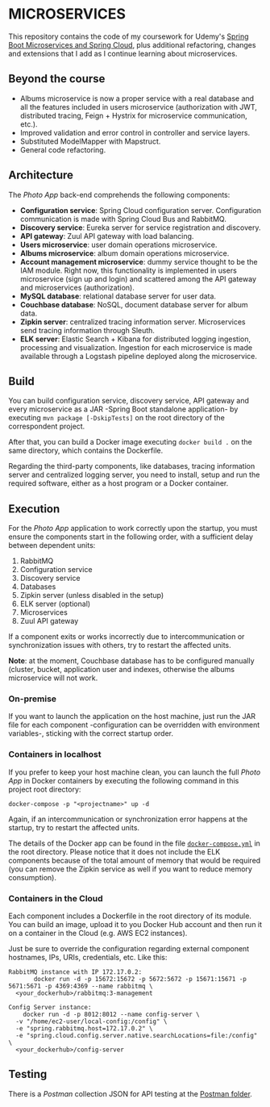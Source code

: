 # MICROSERVICES
This repository contains the code of my coursework for Udemy's [Spring Boot Microservices and Spring Cloud](https://www.udemy.com/course/spring-boot-microservices-and-spring-cloud),
plus additional refactoring, changes and extensions that I add as I continue learning about microservices.

## Beyond the course
- Albums microservice is now a proper service with a real database and all the features included in users microservice
(authorization with JWT, distributed tracing, Feign + Hystrix for microservice communication, etc.).
- Improved validation and error control in controller and service layers.
- Substituted ModelMapper with Mapstruct.
- General code refactoring.

## Architecture
The *Photo App* back-end comprehends the following components:
- **Configuration service**: Spring Cloud configuration server. Configuration communication is made with Spring Cloud
Bus and RabbitMQ.
- **Discovery service**: Eureka server for service registration and discovery.
- **API gateway**: Zuul API gateway with load balancing.
- **Users microservice**: user domain operations microservice.
- **Albums microservice**: album domain operations microservice.
- **Account management microservice**: dummy service thought to be the IAM module. Right now, this functionality
is implemented in users microservice (sign up and login) and scattered among the API gateway and microservices
(authorization).
- **MySQL database**: relational database server for user data.
- **Couchbase database**: NoSQL, document database server for album data.
- **Zipkin server**: centralized tracing information server. Microservices send tracing information through Sleuth.
- **ELK server**: Elastic Search + Kibana for distributed logging ingestion, processing and visualization. Ingestion
for each microservice is made available through a Logstash pipeline deployed along the microservice.

## Build
You can build configuration service, discovery service, API gateway and every microservice as a JAR -Spring Boot standalone
application- by executing ``mvn package [-DskipTests]`` on the root directory of the correspondent project.

After that, you can build a Docker image executing ```docker build .``` on the same directory, which contains the Dockerfile.

Regarding the third-party components, like databases, tracing information server and centralized logging server, you need to
install, setup and run the required software, either as a host program or a Docker container.

## Execution
For the *Photo App* application to work correctly upon the startup, you must ensure the components start in the following order,
with a sufficient delay between dependent units:

1. RabbitMQ
2. Configuration service
3. Discovery service
4. Databases
5. Zipkin server (unless disabled in the setup)
6. ELK server (optional)
7. Microservices
8. Zuul API gateway

If a component exits or works incorrectly due to intercommunication or synchronization issues with others, try to restart
the affected units.

**Note**: at the moment, Couchbase database has to be configured manually (cluster, bucket, application user and indexes,
otherwise the albums microservice will not work. 

### On-premise
If you want to launch the application on the host machine, just run the JAR file for each component -configuration can be
overridden with environment variables-, sticking with the correct startup order. 

### Containers in localhost
If you prefer to keep your host machine clean, you can launch the full *Photo App* in Docker containers by executing the
following command in this project root directory:

``docker-compose -p "<projectname>" up -d``

Again, if an intercommunication or synchronization error happens at the startup, try to restart the affected units.

The details of the Docker app can be found in the file [``docker-compose.yml``](./docker-compose.yml) in the root directory. Please notice that
it does not include the ELK components because of the total amount of memory that would be required (you can remove the
Zipkin service as well if you want to reduce memory consumption).

### Containers in the Cloud
Each component includes a Dockerfile in the root directory of its module. You can build an image, upload it to
you Docker Hub account and then run it on a container in the Cloud (e.g. AWS EC2 instances).

Just be sure to override the configuration regarding external component hostnames, IPs, URIs, credentials, etc. Like this:

```
RabbitMQ instance with IP 172.17.0.2:
       docker run -d -p 15672:15672 -p 5672:5672 -p 15671:15671 -p 5671:5671 -p 4369:4369 --name rabbitmq \
  <your_dockerhub>/rabbitmq:3-management
  
Config Server instance:
  	docker run -d -p 8012:8012 --name config-server \
  -v "/home/ec2-user/local-config:/config" \
  -e "spring.rabbitmq.host=172.17.0.2" \
  -e "spring.cloud.config.server.native.searchLocations=file:/config" \
  <your_dockerhub>/config-server
```

## Testing
There is a *Postman* collection JSON for API testing at the [Postman folder](test/postman).